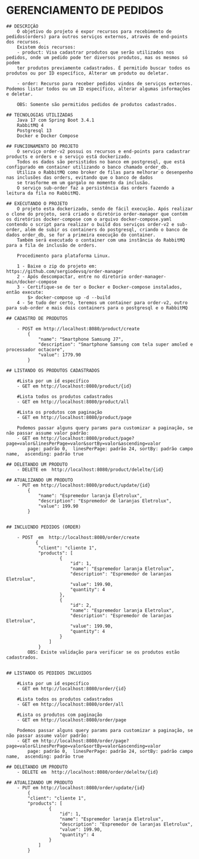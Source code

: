 # GERENCIAMENTO DE PEDIDOS

    ## DESCRIÇÃO
        O objetivo do projeto é expor recursos para recebimento de pedidos(orders) para outros serviços externos, através de end-points dos recursos.
        Existem dois recursos:
        - product: Visa cadastrar produtos que serão utilizados nos pedidos, onde um pedido pode ter diversos produtos, mas os mesmos só podem
        ter produtos previamente cadastrados. É permitido buscar todos os produtos ou por ID específico, Alterar um produto ou deletar.

        - order: Recurso para receber pedidos vindos de serviços externos. Podemos listar todos ou um ID específico, alterar algumas informações e deletar.

        OBS: Somente são permitidos pedidos de produtos cadastrados.

    ## TECNOLOGIAS UTILIZADAS
        Java 17 com Spring Boot 3.4.1
        RabbitMQ 4 
        Postgresql 13
        Docker e Docker Compose

    ## FUNCIONAMENTO DO PROJETO
        O serviço order-v2 possui os recursos e end-points para cadastrar products e orders e o serviço está dockerizado.
        Todos os dados são persistidos no banco em postgresql, que está configurado em container utilizando o banco chamado order_db.
        Utiliza o RabbitMQ como broker de filas para melhorar o desenpenho nas inclusões das orders, evitando que o banco de dados 
        se trasforme em um gargalo no momento da inclusão.
        O serviço sub-order faz a persistência das orders fazendo a leitura da fila no RabbitMQ.

    ## EXECUTANDO O PROJETO
        O projeto esta dockerizado, sendo de fácil execução. Após realizar o clone do projeto, será criado o diretório order-manager que contém os diretórios docker-compose com o arquivo docker-compose.yaml contendo o script para realizar o build dos serviços order-v2 e sub-order, além de subir os containers do postgresql, criando o banco de dados order_db, se for a primeira execução do container.
        Também será executado o container com uma instância do RabbitMQ para a fila de inclusão de orders.

        Procedimento para plataforma Linux.

        1 - Baixe o zip do projeto em: https://github.com/sergiodevsq/order-manager
        2 - Após descompactar, entre no diretorio order-manager-main/docker-compose
        3 - Certifique-se de ter o Docker e Docker-compose instalados, então execute:
            $> docker-compose up -d --build
        4 - Se tudo der certo, teremos um container para order-v2, outro para sub-order e mais dois containers para o postgresql e o RabbitMQ

    ## CADASTRO DE PRODUTOS

        - POST em http://localhost:8080/product/create
            {
                "name": "Smartphone Samsung J7",
                "description": "Smartphone Samsung com tela super amoled e processador octacore",
                "value": 1779.90
            }

    ## LISTANDO OS PRODUTOS CADASTRADOS
        
        #Lista por um id específico
        - GET em http://localhost:8080/product/{id}

        #Lista todos os produtos cadastrados
        - GET em http://localhost:8080/product/all

        #Lista os produtos com paginação
        - GET em http://localhost:8080/product/page
        
        Podemos passar alguns query params para customizar a paginação, se não passar assume valor padrão:
        - GET em http://localhost:8080/product/page?page=valor&linesPerPage=valor&sortBy=valor&ascending=valor
            page: padrão 0,  linesPerPage: padrão 24, sortBy: padrão campo name,  ascending: padrão true

    ## DELETANDO UM PRODUTO
        - DELETE em  http://localhost:8080/product/delelte/{id}   

    ## ATUALIZANDO UM PRODUTO
        - PUT em http://localhost:8080/product/update/{id}
            {
                "name": "Espremedor laranja Eletrolux",
                "description": "Espremedor de laranjas Eletrolux",
                "value": 199.90
            }


    ## INCLUINDO PEDIDOS (ORDER)

        - POST  em  http://localhost:8080/order/create
               {
                "client": "cliente 1",
                "products": [
                        {
                            "id": 1,
                            "name": "Espremedor laranja Eletrolux",
                            "description": "Espremedor de laranjas Eletrolux",
                            "value": 199.90,
                            "quantity": 4
                        },
                        {
                            "id": 2,
                            "name": "Espremedor laranja Eletrolux",
                            "description": "Espremedor de laranjas Eletrolux",
                            "value": 199.90,
                            "quantity": 4
                        }
                    ]
                } 
            OBS: Existe validação para verificar se os produtos estão cadastrados.

    
    ## LISTANDO OS PEDIDOS INCLUIDOS 
      
        #Lista por um id específico
        - GET em http://localhost:8080/order/{id}

        #Lista todos os produtos cadastrados
        - GET em http://localhost:8080/order/all

        #Lista os produtos com paginação
        - GET em http://localhost:8080/order/page
        
        Podemos passar alguns query params para customizar a paginação, se não passar assume valor padrão:
        - GET em http://localhost:8080/order/page?page=valor&linesPerPage=valor&sortBy=valor&ascending=valor
            page: padrão 0,  linesPerPage: padrão 24, sortBy: padrão campo name,  ascending: padrão true

    ## DELETANDO UM PRODUTO
        - DELETE em  http://localhost:8080/order/delelte/{id}   

    ## ATUALIZANDO UM PRODUTO
        - PUT em http://localhost:8080/order/update/{id}
            {
            "client": "cliente 1",
            "products": [
                    {
                        "id": 1,
                        "name": "Espremedor laranja Eletrolux",
                        "description": "Espremedor de laranjas Eletrolux",
                        "value": 199.90,
                        "quantity": 4
                    }
                ]
            }
